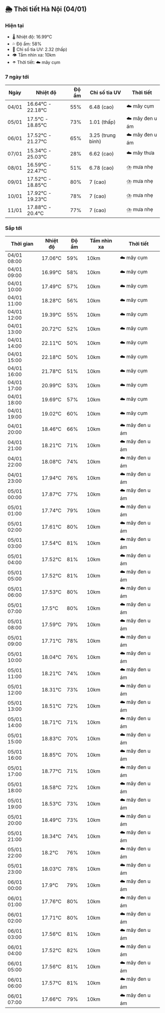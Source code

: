 ## 🌦️ Thời tiết Hà Nội (04/01)

### Hiện tại

- 🌡️ Nhiệt độ: 16.99℃
- 💦 Độ ẩm: 58%
- 🌟 Chỉ số tia UV: 2.32 (thấp)
- 👁️ Tầm nhìn xa: 10km
- ☂️ Thời tiết: ☁️ mây cụm

### 7 ngày tới

| Ngày | Nhiệt độ | Độ ẩm | Chỉ số tia UV | Thời tiết |
| --- | --- | --- | --- | --- |
| 04/01 | 16.64℃ - 22.18℃ | 55% | 6.48 (cao) | ☁️ mây cụm |
| 05/01 | 17.5℃ - 18.85℃ | 73% | 1.01 (thấp) | ☁️ mây đen u ám |
| 06/01 | 17.52℃ - 21.27℃ | 65% | 3.25 (trung bình) | ☁️ mây đen u ám |
| 07/01 | 15.34℃ - 25.03℃ | 28% | 6.62 (cao) | ☁️ mây thưa |
| 08/01 | 16.59℃ - 22.47℃ | 51% | 6.78 (cao) | ⛈️ mưa nhẹ |
| 09/01 | 17.52℃ - 18.85℃ | 80% | 7 (cao) | ⛈️ mưa nhẹ |
| 10/01 | 17.92℃ - 19.23℃ | 78% | 7 (cao) | ⛈️ mưa nhẹ |
| 11/01 | 17.88℃ - 20.4℃ | 77% | 7 (cao) | ⛈️ mưa nhẹ |

### Sắp tới

| Thời gian | Nhiệt độ | Độ ẩm | Tầm nhìn xa | Thời tiết |
| --- | --- | --- | --- | --- |
| 04/01 08:00 | 17.06℃ | 59% | 10km | ☁️ mây cụm |
| 04/01 09:00 | 16.99℃ | 58% | 10km | ☁️ mây cụm |
| 04/01 10:00 | 17.49℃ | 57% | 10km | ☁️ mây cụm |
| 04/01 11:00 | 18.28℃ | 56% | 10km | ☁️ mây cụm |
| 04/01 12:00 | 19.39℃ | 55% | 10km | ☁️ mây cụm |
| 04/01 13:00 | 20.72℃ | 52% | 10km | ☁️ mây cụm |
| 04/01 14:00 | 22.11℃ | 50% | 10km | ☁️ mây cụm |
| 04/01 15:00 | 22.18℃ | 50% | 10km | ☁️ mây cụm |
| 04/01 16:00 | 21.78℃ | 51% | 10km | ☁️ mây cụm |
| 04/01 17:00 | 20.99℃ | 53% | 10km | ☁️ mây cụm |
| 04/01 18:00 | 19.69℃ | 57% | 10km | ☁️ mây cụm |
| 04/01 19:00 | 19.02℃ | 60% | 10km | ☁️ mây cụm |
| 04/01 20:00 | 18.46℃ | 66% | 10km | ☁️ mây đen u ám |
| 04/01 21:00 | 18.21℃ | 71% | 10km | ☁️ mây đen u ám |
| 04/01 22:00 | 18.08℃ | 74% | 10km | ☁️ mây đen u ám |
| 04/01 23:00 | 17.94℃ | 76% | 10km | ☁️ mây đen u ám |
| 05/01 00:00 | 17.87℃ | 77% | 10km | ☁️ mây đen u ám |
| 05/01 01:00 | 17.74℃ | 79% | 10km | ☁️ mây đen u ám |
| 05/01 02:00 | 17.61℃ | 80% | 10km | ☁️ mây đen u ám |
| 05/01 03:00 | 17.54℃ | 81% | 10km | ☁️ mây đen u ám |
| 05/01 04:00 | 17.52℃ | 81% | 10km | ☁️ mây đen u ám |
| 05/01 05:00 | 17.52℃ | 81% | 10km | ☁️ mây đen u ám |
| 05/01 06:00 | 17.53℃ | 80% | 10km | ☁️ mây đen u ám |
| 05/01 07:00 | 17.5℃ | 80% | 10km | ☁️ mây đen u ám |
| 05/01 08:00 | 17.59℃ | 79% | 10km | ☁️ mây đen u ám |
| 05/01 09:00 | 17.71℃ | 78% | 10km | ☁️ mây đen u ám |
| 05/01 10:00 | 18.04℃ | 76% | 10km | ☁️ mây đen u ám |
| 05/01 11:00 | 18.21℃ | 74% | 10km | ☁️ mây đen u ám |
| 05/01 12:00 | 18.31℃ | 73% | 10km | ☁️ mây đen u ám |
| 05/01 13:00 | 18.51℃ | 72% | 10km | ☁️ mây đen u ám |
| 05/01 14:00 | 18.71℃ | 71% | 10km | ☁️ mây đen u ám |
| 05/01 15:00 | 18.83℃ | 70% | 10km | ☁️ mây đen u ám |
| 05/01 16:00 | 18.85℃ | 70% | 10km | ☁️ mây đen u ám |
| 05/01 17:00 | 18.77℃ | 71% | 10km | ☁️ mây đen u ám |
| 05/01 18:00 | 18.58℃ | 72% | 10km | ☁️ mây đen u ám |
| 05/01 19:00 | 18.53℃ | 73% | 10km | ☁️ mây đen u ám |
| 05/01 20:00 | 18.49℃ | 73% | 10km | ☁️ mây đen u ám |
| 05/01 21:00 | 18.34℃ | 74% | 10km | ☁️ mây đen u ám |
| 05/01 22:00 | 18.2℃ | 76% | 10km | ☁️ mây đen u ám |
| 05/01 23:00 | 18.03℃ | 78% | 10km | ☁️ mây đen u ám |
| 06/01 00:00 | 17.9℃ | 79% | 10km | ☁️ mây đen u ám |
| 06/01 01:00 | 17.76℃ | 80% | 10km | ☁️ mây đen u ám |
| 06/01 02:00 | 17.71℃ | 80% | 10km | ☁️ mây đen u ám |
| 06/01 03:00 | 17.56℃ | 81% | 10km | ☁️ mây đen u ám |
| 06/01 04:00 | 17.52℃ | 82% | 10km | ☁️ mây đen u ám |
| 06/01 05:00 | 17.56℃ | 81% | 10km | ☁️ mây đen u ám |
| 06/01 06:00 | 17.57℃ | 81% | 10km | ☁️ mây đen u ám |
| 06/01 07:00 | 17.66℃ | 79% | 10km | ☁️ mây đen u ám |
